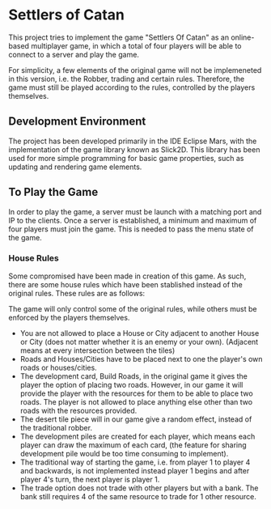 # Settlers of Catan

This project tries to implement the game "Settlers Of Catan" as an online-based multiplayer game,
in which a total of four players will be able to connect to a server and play the game.

For simplicity, a few elements of the original game will not be implemeneted in this version, i.e. the Robber, trading and certain rules. Therefore, the game must still be played according to the rules, controlled by the players themselves.

## Development Environment

The project has been developed primarily in the IDE Eclipse Mars, with the implementation of the game library known as Slick2D. This library has been used for more simple programming for basic game properties, such as updating and rendering game elements.


##  To Play the Game

In order to play the game, a server must be launch with a matching port and IP to the clients. 
Once a server is established, a minimum and maximum of four players must join the game. This is needed to pass the menu state of the game.

### House Rules

Some compromised have been made in creation of this game. As such, there are some house rules which have been stablished instead of the original rules. These rules are as follows:

The game will only control some of the original rules, while others must be enforced by the players themselves.

- You are not allowed to place a House or City adjacent to another House or City (does not matter whether it is an enemy or your own). (Adjacent means at every intersection between the tiles)
- Roads and Houses/Cities have to be placed next to one the player's own roads or houses/cities.
- The development card, Build Roads, in the original game it gives the player the option of placing two roads. However, in our game it will provide the player with the resources for them to be able to place two roads. The player is not allowed to place anything else other than two roads with the resources provided.
- The desert tile piece will in our game give a random effect, instead of the traditional robber.
- The development piles are created for each player, which means each player can draw the maximum of each card, (the feature for sharing development pile would be too time consuming to implement).
- The traditional way of starting the game, i.e. from player 1 to player 4 and backwards, is not implemented instead player 1 begins and after player 4's turn, the next player is player 1.
- The trade option does not trade with other players but with a bank. The bank still requires 4 of the same resource to trade for 1 other resource.
